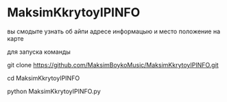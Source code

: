 # MaksimKkrytoyIPINFO
вы смодыте узнать об айпи адресе информацыю и место положение на карте

для запуска команды 

git clone https://github.com/MaksimBoykoMusic/MaksimKkrytoyIPINFO.git

cd MaksimKkrytoyIPINFO
 
python MaksimKkrytoyIPINFO.py
